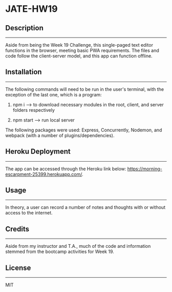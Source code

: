 # JATE-HW19

## Description 
---
Aside from being the Week 19 Challenge, this single-paged text editor functions in the browser, meeting basic PWA requirements. The files and code follow the client-server model, and this app can function offline.

## Installation
---
The following commands will need to be run in the user's terminal, with the exception of the last one, which is a program:

1) npm i --> to download necessary modules in the root, client, and server folders respectively

2) npm start --> run local server

The following packages were used: Express, Concurrently, Nodemon, and webpack (with a number of plugins/dependencies).

## Heroku Deployment
---
The app can be accessed through the Heroku link below:
https://morning-escarpment-25399.herokuapp.com/.

## Usage 
---
In theory, a user can record a number of notes and thoughts with or without access to the internet.

## Credits
---
Aside from my instructor and T.A., much of the code and information stemmed from the bootcamp activities for Week 19.

## License 
---
MIT